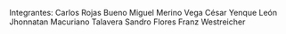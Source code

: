 Integrantes:
Carlos Rojas Bueno
Miguel Merino Vega
César Yenque León
Jhonnatan Macuriano Talavera
Sandro Flores
Franz Westreicher